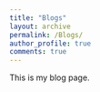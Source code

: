 ```yaml
---
title: "Blogs"
layout: archive
permalink: /Blogs/
author_profile: true
comments: true
---
```


This is my blog page.

